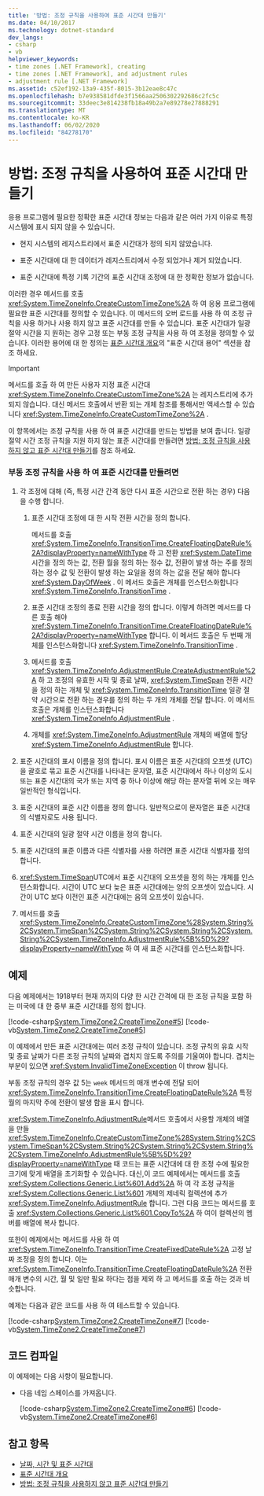 ```yaml
---
title: '방법: 조정 규칙을 사용하여 표준 시간대 만들기'
ms.date: 04/10/2017
ms.technology: dotnet-standard
dev_langs:
- csharp
- vb
helpviewer_keywords:
- time zones [.NET Framework], creating
- time zones [.NET Framework], and adjustment rules
- adjustment rule [.NET Framework]
ms.assetid: c52ef192-13a9-435f-8015-3b12eae8c47c
ms.openlocfilehash: b7e938581dfde3f1566aa2506302292686c2fc5c
ms.sourcegitcommit: 33deec3e814238fb18a49b2a7e89278e27888291
ms.translationtype: MT
ms.contentlocale: ko-KR
ms.lasthandoff: 06/02/2020
ms.locfileid: "84278170"
---
```

# <a name="how-to-create-time-zones-with-adjustment-rules"></a>방법: 조정 규칙을 사용하여 표준 시간대 만들기

응용 프로그램에 필요한 정확한 표준 시간대 정보는 다음과 같은 여러 가지 이유로 특정 시스템에 표시 되지 않을 수 있습니다.

- 현지 시스템의 레지스트리에서 표준 시간대가 정의 되지 않았습니다.

- 표준 시간대에 대 한 데이터가 레지스트리에서 수정 되었거나 제거 되었습니다.

- 표준 시간대에 특정 기록 기간의 표준 시간대 조정에 대 한 정확한 정보가 없습니다.

이러한 경우 메서드를 호출 <xref:System.TimeZoneInfo.CreateCustomTimeZone%2A> 하 여 응용 프로그램에 필요한 표준 시간대를 정의할 수 있습니다. 이 메서드의 오버 로드를 사용 하 여 조정 규칙을 사용 하거나 사용 하지 않고 표준 시간대를 만들 수 있습니다. 표준 시간대가 일광 절약 시간을 지 원하는 경우 고정 또는 부동 조정 규칙을 사용 하 여 조정을 정의할 수 있습니다. 이러한 용어에 대 한 정의는 [표준 시간대 개요](time-zone-overview.md)의 "표준 시간대 용어" 섹션을 참조 하세요.

> [!IMPORTANT]
> 메서드를 호출 하 여 만든 사용자 지정 표준 시간대 <xref:System.TimeZoneInfo.CreateCustomTimeZone%2A> 는 레지스트리에 추가 되지 않습니다. 대신 메서드 호출에서 반환 되는 개체 참조를 통해서만 액세스할 수 있습니다 <xref:System.TimeZoneInfo.CreateCustomTimeZone%2A> .

이 항목에서는 조정 규칙을 사용 하 여 표준 시간대를 만드는 방법을 보여 줍니다. 일광 절약 시간 조정 규칙을 지원 하지 않는 표준 시간대를 만들려면 [방법: 조정 규칙을 사용 하지 않고 표준 시간대 만들기](create-time-zones-without-adjustment-rules.md)를 참조 하세요.

### <a name="to-create-a-time-zone-with-floating-adjustment-rules"></a>부동 조정 규칙을 사용 하 여 표준 시간대를 만들려면

1. 각 조정에 대해 (즉, 특정 시간 간격 동안 다시 표준 시간으로 전환 하는 경우) 다음을 수행 합니다.

    1. 표준 시간대 조정에 대 한 시작 전환 시간을 정의 합니다.

       메서드를 호출 <xref:System.TimeZoneInfo.TransitionTime.CreateFloatingDateRule%2A?displayProperty=nameWithType> 하 고 전환 <xref:System.DateTime> 시간을 정의 하는 값, 전환 월을 정의 하는 정수 값, 전환이 발생 하는 주를 정의 하는 정수 값 및 전환이 발생 하는 요일을 정의 하는 값을 전달 해야 합니다 <xref:System.DayOfWeek> . 이 메서드 호출은 개체를 인스턴스화합니다 <xref:System.TimeZoneInfo.TransitionTime> .

    2. 표준 시간대 조정의 종료 전환 시간을 정의 합니다. 이렇게 하려면 메서드를 다른 호출 해야 <xref:System.TimeZoneInfo.TransitionTime.CreateFloatingDateRule%2A?displayProperty=nameWithType> 합니다. 이 메서드 호출은 두 번째 개체를 인스턴스화합니다 <xref:System.TimeZoneInfo.TransitionTime> .

    3. 메서드를 호출 <xref:System.TimeZoneInfo.AdjustmentRule.CreateAdjustmentRule%2A> 하 고 조정의 유효한 시작 및 종료 날짜, <xref:System.TimeSpan> 전환 시간을 정의 하는 개체 및 <xref:System.TimeZoneInfo.TransitionTime> 일광 절약 시간으로 전환 하는 경우를 정의 하는 두 개의 개체를 전달 합니다. 이 메서드 호출은 개체를 인스턴스화합니다 <xref:System.TimeZoneInfo.AdjustmentRule> .

    4. 개체를 <xref:System.TimeZoneInfo.AdjustmentRule> 개체의 배열에 할당 <xref:System.TimeZoneInfo.AdjustmentRule> 합니다.

2. 표준 시간대의 표시 이름을 정의 합니다. 표시 이름은 표준 시간대의 오프셋 (UTC)을 괄호로 묶고 표준 시간대를 나타내는 문자열, 표준 시간대에서 하나 이상의 도시 또는 표준 시간대의 국가 또는 지역 중 하나 이상에 해당 하는 문자열 뒤에 오는 매우 일반적인 형식입니다.

3. 표준 시간대의 표준 시간 이름을 정의 합니다. 일반적으로이 문자열은 표준 시간대의 식별자로도 사용 됩니다.

4. 표준 시간대의 일광 절약 시간 이름을 정의 합니다.

5. 표준 시간대의 표준 이름과 다른 식별자를 사용 하려면 표준 시간대 식별자를 정의 합니다.

6. <xref:System.TimeSpan>UTC에서 표준 시간대의 오프셋을 정의 하는 개체를 인스턴스화합니다. 시간이 UTC 보다 늦은 표준 시간대에는 양의 오프셋이 있습니다. 시간이 UTC 보다 이전인 표준 시간대에는 음의 오프셋이 있습니다.

7. 메서드를 호출 <xref:System.TimeZoneInfo.CreateCustomTimeZone%28System.String%2CSystem.TimeSpan%2CSystem.String%2CSystem.String%2CSystem.String%2CSystem.TimeZoneInfo.AdjustmentRule%5B%5D%29?displayProperty=nameWithType> 하 여 새 표준 시간대를 인스턴스화합니다.

## <a name="example"></a>예제

다음 예제에서는 1918부터 현재 까지의 다양 한 시간 간격에 대 한 조정 규칙을 포함 하는 미국에 대 한 중부 표준 시간대를 정의 합니다.

[!code-csharp[System.TimeZone2.CreateTimeZone#5](../../../samples/snippets/csharp/VS_Snippets_CLR_System/system.TimeZone2.CreateTimeZone/cs/System.TimeZone2.CreateTimeZone.cs#5)]
[!code-vb[System.TimeZone2.CreateTimeZone#5](../../../samples/snippets/visualbasic/VS_Snippets_CLR_System/system.TimeZone2.CreateTimeZone/vb/System.TimeZone2.CreateTimeZone.vb#5)]

이 예제에서 만든 표준 시간대에는 여러 조정 규칙이 있습니다. 조정 규칙의 유효 시작 및 종료 날짜가 다른 조정 규칙의 날짜와 겹치지 않도록 주의를 기울여야 합니다. 겹치는 부분이 있으면 <xref:System.InvalidTimeZoneException> 이 throw 됩니다.

부동 조정 규칙의 경우 값 5는 `week` 메서드의 매개 변수에 전달 되어 <xref:System.TimeZoneInfo.TransitionTime.CreateFloatingDateRule%2A> 특정 월의 마지막 주에 전환이 발생 함을 표시 합니다.

<xref:System.TimeZoneInfo.AdjustmentRule>메서드 호출에서 사용할 개체의 배열을 만들 <xref:System.TimeZoneInfo.CreateCustomTimeZone%28System.String%2CSystem.TimeSpan%2CSystem.String%2CSystem.String%2CSystem.String%2CSystem.TimeZoneInfo.AdjustmentRule%5B%5D%29?displayProperty=nameWithType> 때 코드는 표준 시간대에 대 한 조정 수에 필요한 크기에 맞게 배열을 초기화할 수 있습니다. 대신,이 코드 예제에서는 메서드를 호출 <xref:System.Collections.Generic.List%601.Add%2A> 하 여 각 조정 규칙을 <xref:System.Collections.Generic.List%601> 개체의 제네릭 컬렉션에 추가 <xref:System.TimeZoneInfo.AdjustmentRule> 합니다. 그런 다음 코드는 메서드를 호출 <xref:System.Collections.Generic.List%601.CopyTo%2A> 하 여이 컬렉션의 멤버를 배열에 복사 합니다.

또한이 예제에서는 메서드를 사용 하 여 <xref:System.TimeZoneInfo.TransitionTime.CreateFixedDateRule%2A> 고정 날짜 조정을 정의 합니다. 이는 <xref:System.TimeZoneInfo.TransitionTime.CreateFloatingDateRule%2A> 전환 매개 변수의 시간, 월 및 일만 필요 하다는 점을 제외 하 고 메서드를 호출 하는 것과 비슷합니다.

예제는 다음과 같은 코드를 사용 하 여 테스트할 수 있습니다.

[!code-csharp[System.TimeZone2.CreateTimeZone#7](../../../samples/snippets/csharp/VS_Snippets_CLR_System/system.TimeZone2.CreateTimeZone/cs/System.TimeZone2.CreateTimeZone.cs#7)]
[!code-vb[System.TimeZone2.CreateTimeZone#7](../../../samples/snippets/visualbasic/VS_Snippets_CLR_System/system.TimeZone2.CreateTimeZone/vb/System.TimeZone2.CreateTimeZone.vb#7)]

## <a name="compiling-the-code"></a>코드 컴파일

이 예제에는 다음 사항이 필요합니다.

- 다음 네임 스페이스를 가져옵니다.

  [!code-csharp[System.TimeZone2.CreateTimeZone#6](../../../samples/snippets/csharp/VS_Snippets_CLR_System/system.TimeZone2.CreateTimeZone/cs/System.TimeZone2.CreateTimeZone.cs#6)]
  [!code-vb[System.TimeZone2.CreateTimeZone#6](../../../samples/snippets/visualbasic/VS_Snippets_CLR_System/system.TimeZone2.CreateTimeZone/vb/System.TimeZone2.CreateTimeZone.vb#6)]

## <a name="see-also"></a>참고 항목

- [날짜, 시간 및 표준 시간대](index.md)
- [표준 시간대 개요](time-zone-overview.md)
- [방법: 조정 규칙을 사용하지 않고 표준 시간대 만들기](create-time-zones-without-adjustment-rules.md)
